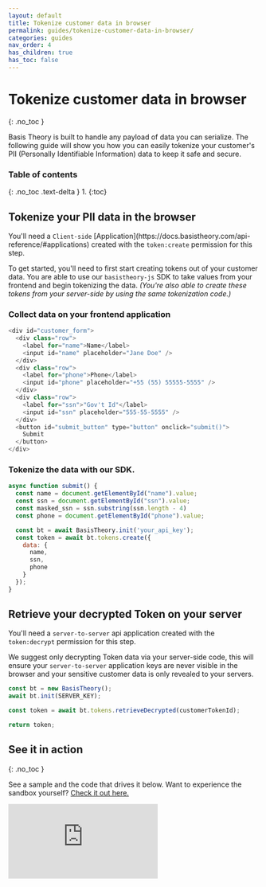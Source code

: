 ```yaml
---
layout: default
title: Tokenize customer data in browser
permalink: guides/tokenize-customer-data-in-browser/
categories: guides
nav_order: 4
has_children: true
has_toc: false
---
```

# Tokenize customer data in browser
{: .no_toc }

Basis Theory is built to handle any payload of data you can serialize. The following guide will show you how you can easily tokenize your customer's PII (Personally Identifiable Information) data to keep it safe and secure.

### Table of contents
{: .no_toc .text-delta }
1. 
{:toc}

## Tokenize your PII data in the browser

<span class="base-alert warning">
  <span>
    You'll need a <code>Client-side</code> [Application](https://docs.basistheory.com/api-reference/#applications) created with the <code>token:create</code> permission for this step.
  </span>
</span>

To get started, you'll need to first start creating tokens out of your customer data. You are able to use our <code>basistheory-js</code> SDK to take values from your frontend and begin tokenizing the data. *(You're also able to create these tokens from your server-side by using the same tokenization code.)*

### Collect data on your frontend application

```js
<div id="customer_form">
  <div class="row">
    <label for="name">Name</label>
    <input id="name" placeholder="Jane Doe" />
  </div>
  <div class="row">
    <label for="phone">Phone</label>
    <input id="phone" placeholder="+55 (55) 55555-5555" />
  </div>
  <div class="row">
    <label for="ssn">"Gov't Id"</label>
    <input id="ssn" placeholder="555-55-5555" />
  </div>
  <button id="submit_button" type="button" onclick="submit()">
    Submit
  </button>
</div>
```

### Tokenize the data with our SDK.

```js
async function submit() {
  const name = document.getElementById("name").value;
  const ssn = document.getElementById("ssn").value;
  const masked_ssn = ssn.substring(ssn.length - 4)
  const phone = document.getElementById("phone").value;

  const bt = await BasisTheory.init('your_api_key');
  const token = await bt.tokens.create({
    data: {
      name,
      ssn,
      phone
    }
  });
}
```

## Retrieve your decrypted Token on your server

<span class="base-alert warning">
  <span>
    You'll need a <code>server-to-server</code> api application created with the <code>token:decrypt</code> permission for this step.
  </span>
</span>

We suggest only decrypting Token data via your server-side code, this will ensure your <code>server-to-server</code> application keys are never visible in the browser and your sensitive customer data is only revealed to your servers.

```js
const bt = new BasisTheory();
await bt.init(SERVER_KEY);

const token = await bt.tokens.retrieveDecrypted(customerTokenId);

return token;
```

## See it in action
{: .no_toc }

See a sample and the code that drives it below. Want to experience the sandbox yourself? [Check it out here.](https://codesandbox.io/s/tokenize-customer-data-ifqz0)

<div class="iframe-container">
  <iframe src="https://codesandbox.io/embed/tokenize-customer-data-ifqz0?fontsize=14&hidenavigation=1&theme=dark" class="iframe-code" allowfullscreen="" frameborder="0"></iframe>
</div>